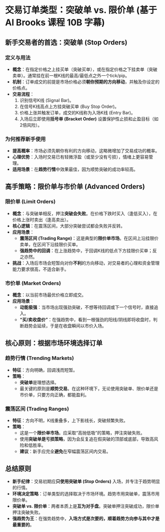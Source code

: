 # 交易订单类型：突破单 vs. 限价单 (基于 Al Brooks 课程 10B 字幕)

## 新手交易者的首选：突破单 (Stop Orders)

### 定义与用法
-   **概念**：在指定价格之上挂买单（突破买单），或在指定价格之下挂卖单（突破卖单）。通常挂在前一根K线的最高/最低点之外一个tick/pip。
-   **机制**：订单成交的前提是市场价格必须**朝你预期的方向移动**，并触及你设定的价格点。
-   **交易流程**：
    1.  识别信号K线 (Signal Bar)。
    2.  在信号K线高点上方挂突破买单 (Buy Stop Order)。
    3.  价格上涨并触发订单，成交的K线称为入场K线 (Entry Bar)。
    4.  入场后立即使用**括号单 (Bracket Order)** 设置保护性止损和止盈目标（如2倍风险）。

### 为何推荐新手使用
-   **提高概率**：市场必须先朝你有利的方向移动，这略微增加了交易成功的概率。
-   **心理优势**：入场时交易已有轻微浮盈（或至少没有亏损），情绪上更容易管理。
-   **适用场景**：在**趋势行情**中效果最佳，因为顺势突破的成功率较高。

## 高手策略：限价单与市价单 (Advanced Orders)

### 限价单 (Limit Orders)
-   **概念**：与突破单相反，押注**突破会失败**。在价格下跌时买入（逢低买入），在价格上涨时卖出（逢高卖出）。
-   **核心逻辑**：在震荡区间，大部分突破尝试都会失败并反转。
-   **应用场景**：
    -   **震荡区间 (Trading Range)**：这是典型的**限价单市场**。在区间上沿挂限价卖单，在区间下沿挂限价买单。
    -   **强趋势中的回调**：在上涨趋势中，于回调K线的低点下方挂限价买单；反之亦然。
-   **挑战**：入场后市场会短暂向对你**不利**的方向移动，对交易者的心理和资金管理能力要求很高，不适合新手。

### 市价单 (Market Orders)
-   **概念**：以当前市场最优价格立即成交。
-   **应用场景**：
    -   **动能极强**：当市场出现强劲突破，不想等待回调或下一个信号时，直接追入。
    -   **“买/卖收盘价”**：在强趋势中，看到一根强劲的阳线/阴线即将收盘时，判断趋势会延续，于是在收盘瞬间以市价入场。

## 核心原则：根据市场环境选择订单

### 趋势行情 (Trending Markets)
-   **特征**：方向明确，回调浅而短暂。
-   **策略**：
    -   **突破单**是理想选择。
    -   最关键的原则是**顺势交易**。在这种环境下，无论使用突破单、限价单还是市价单，只要方向正确，都能盈利。

### 震荡区间 (Trading Ranges)
-   **特征**：方向不明，K线重叠多，上下影线长，突破频繁失败。
-   **策略**：
    -   这是一个**限价单市场**。应采取“高抛低吸”的策略，押注突破失败。
    -   使用**突破单是亏损策略**，因为会反复追在假突破的顶部或底部，导致高风险和低胜率。
    -   **建议**：新手应完全**避免**在窄幅震荡区间内交易。

## 总结原则
-   **新手纪律**：交易初期应**只使用突破单 (Stop Orders)** 入场，并专注于趋势明显的行情。
-   **环境决定策略**：订单类型的选择取决于市场环境。趋势市用突破单，震荡市用限价单。
-   **突破单 vs. 限价单**：两者本质上是**互为对手盘**。突破单押注突破成功，限价单押注突破失败。
-   **强趋势为王**：在强势趋势中，**入场方式是次要的，顺着趋势方向参与其中才是最重要的**。